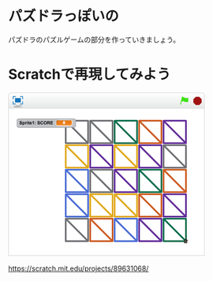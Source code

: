 # パズドラっぽいの

パズドラのパズルゲームの部分を作っていきましょう。


# Scratchで再現してみよう

![](scratch_sample.png)



https://scratch.mit.edu/projects/89631068/